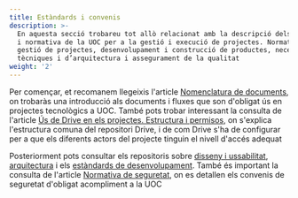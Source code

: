 ```yaml
---
title: Estàndards i convenis
description: >-
  En aquesta secció trobareu tot allò relacionat amb la descripció dels convenis
  i normativa de la UOC per a la gestió i execució de projectes. Normatives de
  gestió de projectes, desenvolupament i construcció de productes, necessitats
  tècniques i d’arquitectura i assegurament de la qualitat
weight: '2'
---
```

Per començar, et recomanem llegeixis l'article [Nomenclatura de documents](/estandards/nomenclatura/), on trobaràs una introducció als documents i fluxes que son d'obligat ús en projectes tecnològics a UOC. 
També pots trobar interessant la consulta de l'article [Ús de Drive en els projectes. Estructura i permisos](/estandards/us_drive/), on s'explica l'estructura comuna del repositori Drive, i de com Drive s'ha de configurar per a que els diferents actors del projecte tinguin el nivell d'accés adequat

Posteriorment pots consultar els repositoris sobre [disseny i ussabilitat](/estandards/disseny_i_usabilitat/), [arquitectura](/estandards/arquitectura/) i els [estàndards de desenvolupament](/estandards/desenvolupament/).
També és important la consulta de l'article [Normativa de seguretat](/estandards/seguretat/), on es detallen els convenis de seguretat d'obligat acompliment a la UOC
